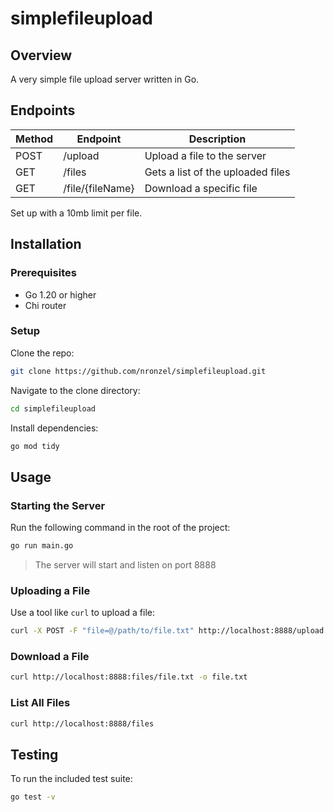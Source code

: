 # simplefileupload

## Overview

A very simple file upload server written in Go.

## Endpoints

| Method | Endpoint         | Description                       |
| ------ | ---------------- | --------------------------------- |
| POST   | /upload          | Upload a file to the server       |
| GET    | /files           | Gets a list of the uploaded files |
| GET    | /file/{fileName} | Download a specific file          |

Set up with a 10mb limit per file.

## Installation

### Prerequisites

- Go 1.20 or higher
- Chi router

### Setup

Clone the repo:

```bash
git clone https://github.com/nronzel/simplefileupload.git
```

Navigate to the clone directory:

```bash
cd simplefileupload
```

Install dependencies:

```bash
go mod tidy
```

## Usage

### Starting the Server

Run the following command in the root of the project:

```bash
go run main.go
```

> The server will start and listen on port 8888

### Uploading a File

Use a tool like `curl` to upload a file:

```bash
curl -X POST -F "file=@/path/to/file.txt" http://localhost:8888/upload
```

### Download a File

```bash
curl http://localhost:8888:files/file.txt -o file.txt
```

### List All Files

```bash
curl http://localhost:8888/files
```

## Testing

To run the included test suite:

```bash
go test -v
```
